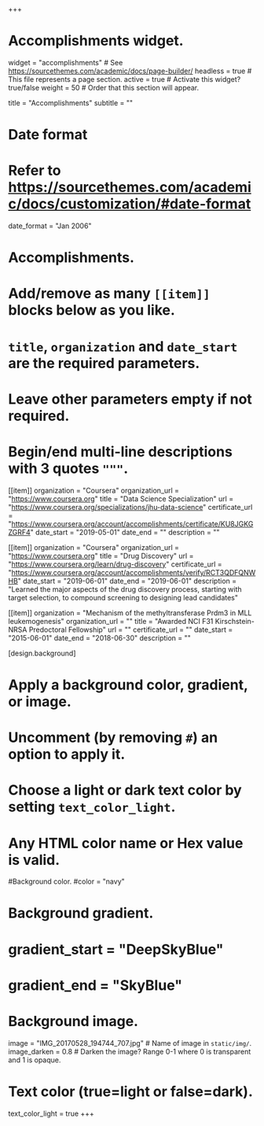 +++
# Accomplishments widget.
widget = "accomplishments"  # See https://sourcethemes.com/academic/docs/page-builder/
headless = true  # This file represents a page section.
active = true  # Activate this widget? true/false
weight = 50  # Order that this section will appear.

title = "Accomplish&shy;ments"
subtitle = ""

# Date format
#   Refer to https://sourcethemes.com/academic/docs/customization/#date-format
date_format = "Jan 2006"

# Accomplishments.
#   Add/remove as many `[[item]]` blocks below as you like.
#   `title`, `organization` and `date_start` are the required parameters.
#   Leave other parameters empty if not required.
#   Begin/end multi-line descriptions with 3 quotes `"""`.

[[item]]
  organization = "Coursera"
  organization_url = "https://www.coursera.org"
  title = "Data Science Specialization"
  url = "https://www.coursera.org/specializations/jhu-data-science"
  certificate_url = "https://www.coursera.org/account/accomplishments/certificate/KU8JGKGZGRF4" 
  date_start = "2019-05-01"
  date_end = ""
  description = ""

[[item]]
  organization = "Coursera"
  organization_url = "https://www.coursera.org"
  title = "Drug Discovery"
  url = "https://www.coursera.org/learn/drug-discovery"
  certificate_url = "https://www.coursera.org/account/accomplishments/verify/RCT3QDFQNWHB"
  date_start = "2019-06-01"
  date_end = "2019-06-01"
  description = "Learned the major aspects of the drug discovery process, starting with target selection, to compound screening to designing lead candidates"
  
[[item]]
  organization = "Mechanism of the methyltransferase Prdm3 in MLL leukemogenesis"
  organization_url = ""
  title = "Awarded NCI F31 Kirschstein-NRSA Predoctoral Fellowship"
  url = ""
  certificate_url = ""
  date_start = "2015-06-01"
  date_end = "2018-06-30"
  description = ""

[design.background]
  # Apply a background color, gradient, or image.
  #   Uncomment (by removing `#`) an option to apply it.
  #   Choose a light or dark text color by setting `text_color_light`.
  #   Any HTML color name or Hex value is valid.
  
  #Background color.
  #color = "navy"
  
  # Background gradient.
  # gradient_start = "DeepSkyBlue"
  # gradient_end = "SkyBlue"
  
  # Background image.
   image = "IMG_20170528_194744_707.jpg"  # Name of image in `static/img/`.
   image_darken = 0.8  # Darken the image? Range 0-1 where 0 is transparent and 1 is opaque.

  # Text color (true=light or false=dark).
   text_color_light = true
+++
